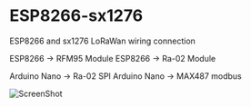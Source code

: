 # ESP8266-sx1276
ESP8266 and sx1276 LoRaWan wiring connection 

ESP8266 -> RFM95 Module 
ESP8266 -> Ra-02 Module 

Arduino Nano -> Ra-02  SPI 
Arduino Nano -> MAX487 modbus 

![ScreenShot](https://github.com/worrajak/ESP8266-sx1276/blob/master/CircuitLoRaWan.jpg?raw=true)
